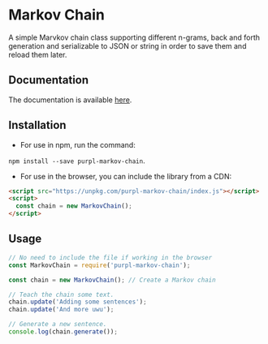 # Markov Chain

A simple Marvkov chain class supporting different n-grams, back and forth generation
and serializable to JSON or string in order to save them and reload them later.


## Documentation


The documentation is available [here](https://purplnay.github.io/markov-chain/MarkovChain.html).


## Installation

- For use in npm, run the command:

`npm install --save purpl-markov-chain`.


- For use in the browser, you can include the library from a CDN:

```html
<script src="https://unpkg.com/purpl-markov-chain/index.js"></script>
<script>
  const chain = new MarkovChain();
</script>
```


## Usage

```javascript
// No need to include the file if working in the browser
const MarkovChain = require('purpl-markov-chain');

const chain = new MarkovChain(); // Create a Markov chain

// Teach the chain some text.
chain.update('Adding some sentences');
chain.update('And more uwu');

// Generate a new sentence.
console.log(chain.generate());
```
